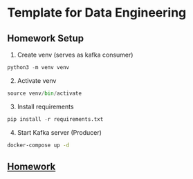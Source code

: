 # Template for Data Engineering

## Homework Setup
1. Create venv (serves as kafka consumer)
```python
python3 -m venv venv
```

2. Activate venv
```python
source venv/bin/activate
```

3. Install requirements
```python
pip install -r requirements.txt
```

4. Start Kafka server (Producer)
```bash
docker-compose up -d
```

## [Homework](./homework.md)